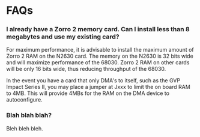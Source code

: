 # FAQs

### I already have a Zorro 2 memory card. Can I install less than 8 megabytes and use my existing card?
For maximum performance, it is advisable to install the maximum amount of Zorro 2 RAM on the N2630 card. The memory on the N2630 is 32 bits wide and will maximize performance of the 68030. Zorro 2 RAM on other cards will be only 16 bits wide, thus reducing throughput of the 68030.

In the event you have a card that only DMA's to itself, such as the GVP Impact Series II, you may place a jumper at Jxxx to limit the on board RAM to 4MB. This will provide 4MBs for the RAM on the DMA device to autoconfigure.

### Blah blah blah?
Bleh bleh bleh.
